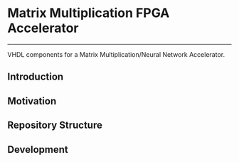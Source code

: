 # Matrix Multiplication FPGA Accelerator
---
VHDL components for a Matrix Multiplication/Neural Network Accelerator.

## Introduction

## Motivation

## Repository Structure

## Development
